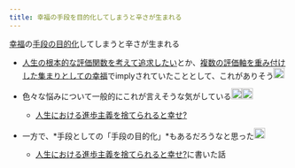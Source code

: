 ```yaml
---
title: 幸福の手段を目的化してしまうと辛さが生まれる
---
```


[幸福](%E5%B9%B8%E7%A6%8F.md)の[手段の目的化](%E6%89%8B%E6%AE%B5%E3%81%AE%E7%9B%AE%E7%9A%84%E5%8C%96.md)してしまうと辛さが生まれる

* [人生の根本的な評価関数を考えて追求したい](%E4%BA%BA%E7%94%9F%E3%81%AE%E6%A0%B9%E6%9C%AC%E7%9A%84%E3%81%AA%E8%A9%95%E4%BE%A1%E9%96%A2%E6%95%B0%E3%82%92%E8%80%83%E3%81%88%E3%81%A6%E8%BF%BD%E6%B1%82%E3%81%97%E3%81%9F%E3%81%84.md)とか、[複数の評価軸を重み付けした集まりとしての幸福](%E8%A4%87%E6%95%B0%E3%81%AE%E8%A9%95%E4%BE%A1%E8%BB%B8%E3%82%92%E9%87%8D%E3%81%BF%E4%BB%98%E3%81%91%E3%81%97%E3%81%9F%E9%9B%86%E3%81%BE%E3%82%8A%E3%81%A8%E3%81%97%E3%81%A6%E3%81%AE%E5%B9%B8%E7%A6%8F.md)でimplyされていたこととして、これがありそう<img src='https://scrapbox.io/api/pages/blu3mo-public/blu3mo/icon' alt='blu3mo.icon' height="19.5"/>

* 色々な悩みについて一般的にこれが言えそうな気がしている<img src='https://scrapbox.io/api/pages/blu3mo-public/blu3mo/icon' alt='blu3mo.icon' height="19.5"/><img src='https://scrapbox.io/api/pages/blu3mo-public/blu3mo/icon' alt='blu3mo.icon' height="19.5"/>
  
  * [人生における進歩主義を捨てられると幸せ?](%E4%BA%BA%E7%94%9F%E3%81%AB%E3%81%8A%E3%81%91%E3%82%8B%E9%80%B2%E6%AD%A9%E4%B8%BB%E7%BE%A9%E3%82%92%E6%8D%A8%E3%81%A6%E3%82%89%E3%82%8C%E3%82%8B%E3%81%A8%E5%B9%B8%E3%81%9B%3F.md)
* 一方で、*手段としての「手段の目的化」*もあるだろうなと思った<img src='https://scrapbox.io/api/pages/blu3mo-public/blu3mo/icon' alt='blu3mo.icon' height="19.5"/>
  
  * [人生における進歩主義を捨てられると幸せ?](%E4%BA%BA%E7%94%9F%E3%81%AB%E3%81%8A%E3%81%91%E3%82%8B%E9%80%B2%E6%AD%A9%E4%B8%BB%E7%BE%A9%E3%82%92%E6%8D%A8%E3%81%A6%E3%82%89%E3%82%8C%E3%82%8B%E3%81%A8%E5%B9%B8%E3%81%9B%3F.md)に書いた話
